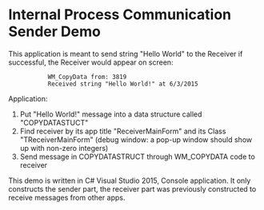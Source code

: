 # Internal Process Communication Sender Demo

This application is meant to send string "Hello World" to the Receiver
if successful, the Receiver would appear on screen:

               WM_CopyData from: 3819
               Received string "Hello World!" at 6/3/2015

Application:

1. Put "Hello World!" message into a data structure called "COPYDATASTUCT"
2. Find receiver by its app title "ReceiverMainForm" and its Class "TReceiverMainForm" (debug window: a pop-up window should show up with non-zero integers)
3. Send message in COPYDATASTRUCT through WM_COPYDATA code to receiver

This demo is written in C# Visual Studio 2015, Console application. It only constructs the sender part, the receiver part was previously constructed to receive messages from other apps. 
